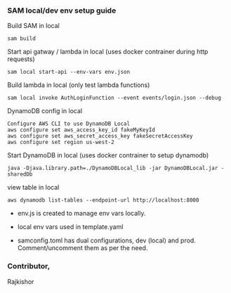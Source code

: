 ### SAM local/dev env setup guide

Build SAM in local

    sam build 

Start api gatway / lambda in local (uses docker contrainer during http requests)

    sam local start-api --env-vars env.json


Build lambda in local (only test lambda functions)

    sam local invoke AuthLoginFunction --event events/login.json --debug 



DynamoDB config in local 

    Configure AWS CLI to use DynamoDB Local
    aws configure set aws_access_key_id fakeMyKeyId
    aws configure set aws_secret_access_key fakeSecretAccessKey
    aws configure set region us-west-2


Start DynamoDB in local (uses docker contrainer to setup dynamodb)
    
    java -Djava.library.path=./DynamoDBLocal_lib -jar DynamoDBLocal.jar -sharedDb


view table in local 
    
    aws dynamodb list-tables --endpoint-url http://localhost:8000


- env.js is created to manage env vars locally. 

- local env vars used in template.yaml

- samconfig.toml has dual configurations, dev (local) and prod. Comment/uncomment them as per the need. 


### Contributor, 
Rajkishor


